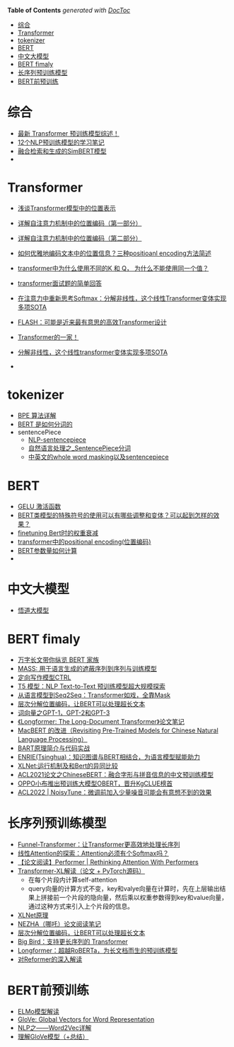 <!-- START doctoc generated TOC please keep comment here to allow auto update -->
<!-- DON'T EDIT THIS SECTION, INSTEAD RE-RUN doctoc TO UPDATE -->
**Table of Contents**  *generated with [DocToc](https://github.com/thlorenz/doctoc)*

- [综合](#综合)
- [Transformer](#transformer)
- [tokenizer](#tokenizer)
- [BERT](#bert)
- [中文大模型](#中文大模型)
- [BERT fimaly](#bert-fimaly)
- [长序列预训练模型](#长序列预训练模型)
- [BERT前预训练](#bert前预训练)

<!-- END doctoc generated TOC please keep comment here to allow auto update -->



# 综合

- [最新 Transformer 预训练模型综述！](https://mp.weixin.qq.com/s?__biz=MzI4ODY2NjYzMQ==&mid=2247495719&idx=1&sn=512c1f8b4e21c9d0117f625514a88290&chksm=ec38554fdb4fdc59470b34aab6a42822e75b045f45631f17339e81f1d50dbeba5bf02d991c33&mpshare=1&scene=24&srcid=1025ms9hMfaTN0AOZ2RkLPT1&sharer_sharetime=1635125386386&sharer_shareid=9d627645afe156ff11b0a8519d982bcd&exportkey=A62Gq4qJqdl1jfl%2BUsMVxvA%3D&pass_ticket=SHGOUtseKTQDhBbQUkxPd534tLY%2B6lmiRxoDIEirNdgCF3uij%2FoHBbS1BpQARUsW&wx_header=0#rd)
- [12个NLP预训练模型的学习笔记](https://mp.weixin.qq.com/s?__biz=MjM5ODkzMzMwMQ==&mid=2650412585&idx=2&sn=0c1dbb5578e42c95a2da58586a8df357&chksm=becd907389ba1965a54a79d30146d76cbdd7ad6ae22acf998a7fea842a2babc8952683c768e7&scene=0&xtrack=1&exportkey=A6fw2cQ7DInpJlNoaWL0r40%3D&pass_ticket=peaJqRABUyiyXUkxShtHPoJ7onMoJTA4OFYeMuNaXmdNKq47G0x8XJEm7afGdVcX#rd)
- [融合检索和生成的SimBERT模型](https://spaces.ac.cn/archives/7427)
- 

# Transformer

- [浅谈Transformer模型中的位置表示](https://mp.weixin.qq.com/s/vXYJKF9AViKnd0tbuhMWgQ)
- [详解自注意力机制中的位置编码（第一部分）](https://zhuanlan.zhihu.com/p/352233973)
- [详解自注意力机制中的位置编码（第二部分）](https://zhuanlan.zhihu.com/p/354963727)
- [如何优雅地编码文本中的位置信息？三种positioanl encoding方法简述](https://mp.weixin.qq.com/s/ENpXBYQ4hfdTLSXBIoF00Q)

- [transformer中为什么使用不同的K 和 Q， 为什么不能使用同一个值？](https://www.zhihu.com/question/319339652)
- [transformer面试题的简单回答](https://zhuanlan.zhihu.com/p/363466672)

- [在注意力中重新思考Softmax：分解非线性，这个线性Transformer变体实现多项SOTA](https://mp.weixin.qq.com/s/tQmRUee_Yj-J_ljZGV1uFQ)
- [FLASH：可能是近来最有意思的高效Transformer设计](https://kexue.fm/archives/8934)
- [Transformer的一家！](https://mp.weixin.qq.com/s/f1OajymdtvswzFw_UunLlw)
- [分解非线性，这个线性transformer变体实现多项SOTA](https://mp.weixin.qq.com/s/7CRFr0fEQx7mpgWtAzAeXA)
- 

# tokenizer
- [BPE 算法详解](https://wmathor.com/index.php/archives/1517/)
- [BERT 是如何分词的](https://zhuanlan.zhihu.com/p/132361501)
- sentencePiece
  - [NLP-sentencepiece](https://zhpmatrix.github.io/2019/04/26/sentencepiece/)
  - [自然语言处理之_SentencePiece分词](https://blog.csdn.net/xieyan0811/article/details/80463147)
  - [中英文的whole word masking以及sentencepiece](https://zhuanlan.zhihu.com/p/366396747)


# BERT

- [GELU 激活函数](https://blog.csdn.net/liruihongbob/article/details/86510622)
- [BERT类模型的特殊符号的使用可以有哪些调整和变体？可以起到怎样的效果？](https://www.zhihu.com/question/387534279)
- [finetuning Bert时的权重衰减](https://blog.csdn.net/mch2869253130/article/details/105994044)
- [transformer中的positional encoding(位置编码)](https://blog.csdn.net/Flying_sfeng/article/details/100996524)
- [BERT参数量如何计算](https://zhuanlan.zhihu.com/p/357353536)
- 

# 中文大模型

- [悟道大模型](https://wudaoai.cn/home)


# BERT fimaly

- [万字长文带你纵览 BERT 家族](https://mp.weixin.qq.com/s?__biz=MzI0ODQ0MzM0Nw==&mid=2247483918&idx=1&sn=ddf308d199a3dfca210c3e581e81a031&chksm=e9a1fab2ded673a4973623227e65bcbbc38c0c216185e69b9becaa7c5e9ef2abffda498c958b&mpshare=1&scene=24&srcid=&sharer_sharetime=1590369637213&sharer_shareid=9d627645afe156ff11b0a8519d982bcd&exportkey=A4u14NHMiTik9sAsx%2BaPnQc%3D&pass_ticket=LlL6Ad5uohnLAlqJrzan%2BA5dDM3m9%2Bnl4L%2FaTWpnfTNnifRhbExGygOrgXBzVB7b&wx_header=0#rd)
- [MASS: 用于语言生成的遮蔽序列到序列与训练模型](https://zhuanlan.zhihu.com/p/67891175)
- [定向写作模型CTRL](https://zhuanlan.zhihu.com/p/100845592)
- [T5 模型：NLP Text-to-Text 预训练模型超大规模探索](https://blog.csdn.net/hecongqing/article/details/103404315)
- [从语言模型到Seq2Seq：Transformer如戏，全靠Mask](https://mp.weixin.qq.com/s?__biz=MzIwMTc4ODE0Mw%3D%3D&chksm=96ea1f91a19d9687af5dbe751accc9c1ddd7392f6cf4294dc8a024751a64053cbcb8c60ef8f8&idx=1&mid=2247499793&scene=21&sn=685c54d27186a89dcf32d91ce0927274#wechat_redirect)
- [层次分解位置编码，让BERT可以处理超长文本](https://mp.weixin.qq.com/s?__biz=MzIwMTc4ODE0Mw%3D%3D&chksm=96ea6235a19deb23babde5eaac484d69e4c2f53bab72d2e350f75bed18323eea3cf9be30615b&idx=1&mid=2247515573&scene=21&sn=2d719108244ada7db3a535a435631210#wechat_redirect)
- [词向量之GPT-1，GPT-2和GPT-3](https://zhuanlan.zhihu.com/p/350017443)
- [《Longformer: The Long-Document Transformer》论文笔记](https://zhuanlan.zhihu.com/p/134748587)
- [MacBERT 的改进（Revisiting Pre-Trained Models for Chinese Natural Language Processing）](https://blog.csdn.net/weixin_40122615/article/details/109317504)
- [BART原理简介与代码实战](https://mp.weixin.qq.com/s?__biz=MzIxMzkwNjM2NQ==&mid=2247484720&idx=1&sn=e5109a1dddf87d0e59496389003018d8&chksm=97aee3e2a0d96af4e5f412a8caa21134ef82d48eb374c2bcc2b5b68ac62f65fe09b4793c6ef8&scene=0&xtrack=1&exportkey=A%2BV2SkDZneNY4W%2FS0tX%2FiPg%3D&pass_ticket=LlL6Ad5uohnLAlqJrzan%2BA5dDM3m9%2Bnl4L%2FaTWpnfTNnifRhbExGygOrgXBzVB7b&wx_header=0#rd)
- [ENRIE(Tsinghua)：知识图谱与BERT相结合，为语言模型赋能助力](https://mp.weixin.qq.com/s?__biz=MjM5ODkzMzMwMQ==&mid=2650415030&idx=3&sn=86e28c9da6f90fb46a7d16aade947de0&chksm=becd99ec89ba10fadff1935e38ab25a665397ce37942b297c66a37889666dc56edbbeb133e06&mpshare=1&scene=24&srcid=07319ixYcn1arNxEeuAwLPYw&sharer_sharetime=1596189952608&sharer_shareid=9d627645afe156ff11b0a8519d982bcd&exportkey=Azal0BPq0SW8c0Q0eRaUuWU%3D&pass_ticket=IL%2BeHRprAt5yAlLjjC250jaLkeHDOYyDyV4vRbYX%2F0r7c3KJ%2FwPqrBhOiTesV9Z9&wx_header=0#rd)
- [XLNet:运行机制及和Bert的异同比较](https://mp.weixin.qq.com/s?__biz=MzI4MDYzNzg4Mw==&mid=2247489553&idx=2&sn=68d679ea25168b81ad86e8ce857b5a19&chksm=ebb420c5dcc3a9d36a6031c6bffb3f7e33333061b5f3bf8d783a19e5438df4616f51b2b47312&scene=0&xtrack=1&pass_ticket=5l2GTJoNs3UnPjzRsDzXqTZBP6%2Btylp4BwIFxk3aFUwONC5l8MJz3gdjYHCbXS%2FH#rd)
- [ACL2021论文之ChineseBERT：融合字形与拼音信息的中文预训练模型](https://mp.weixin.qq.com/s?__biz=Mzg5MTU1NTE1OQ==&mid=2247484743&idx=1&sn=b715a22da6dac639b1c98f6da5e903d8&chksm=cfcad97ff8bd5069246102b4797fa55f8f9fa08291f15c5f1411560920d4f9f7fef680ac64a2&scene=21#wechat_redirect)
- [OPPO小布推出预训练大模型OBERT，晋升KgCLUE榜首](https://blog.csdn.net/m0_59407274/article/details/125601261)
- [ACL2022 | NoisyTune：微调前加入少量噪音可能会有意想不到的效果](https://mp.weixin.qq.com/s/6VXlc7GCjOM7BL4tPx9Mfw)

# 长序列预训练模型

- [Funnel-Transformer：让Transformer更高效地处理长序列](https://mp.weixin.qq.com/s?__biz=MzIwMTc4ODE0Mw==&mid=2247509847&idx=3&sn=d5f3c8306eb57dd652e9ba3c59f00524&chksm=96ea78d7a19df1c143a8cd0b2a528e8739c57e4b0d7728e5ba942d44871ca7ec6bc730b42228&mpshare=1&scene=24&srcid=0731BIn74GuIzLEZJspB4QbG&sharer_sharetime=1596187559415&sharer_shareid=9d627645afe156ff11b0a8519d982bcd&exportkey=A6eiuTHACMfX8ftAIHfv760%3D&pass_ticket=%2Fiuk0Yfg7CrYxacY%2F347pmZcCE1UxpnHXEwngLMc%2BDJTSlAVtev8q4cY8e9W%2Bxmv&wx_header=0#rd)
- [线性Attention的探索：Attention必须有个Softmax吗？](https://kexue.fm/archives/7546)
- [【论文阅读】Performer | Rethinking Attention With Performers](https://blog.csdn.net/yideqianfenzhiyi/article/details/112631729)
- [Transformer-XL解读（论文 + PyTorch源码）](https://blog.csdn.net/Magical_Bubble/article/details/89060213)
  - 在每个片段内计算self-attention
  - query向量的计算方式不变，key和valye向量在计算时，先在上层输出结果上拼接前一个片段的隐向量，然后乘以权重参数得到key和value向量，通过这种方式来引入上个片段的信息。
- [XLNet原理](http://fancyerii.github.io/2019/06/30/xlnet-theory/)
- [NEZHA（哪吒）论文阅读笔记](https://zhuanlan.zhihu.com/p/100044919)
- [层次分解位置编码，让BERT可以处理超长文本](https://kexue.fm/archives/7947)
- [Big Bird：支持更长序列的 Transformer](https://baijiahao.baidu.com/s?id=1674061802676524773&wfr=spider&for=pc)
- [Longformer：超越RoBERTa，为长文档而生的预训练模型](https://blog.csdn.net/xixiaoyaoww/article/details/107398795)
- [对Reformer的深入解读](https://zhuanlan.zhihu.com/p/115741192)


# BERT前预训练

- [ELMo模型解读](https://blog.csdn.net/firesolider/article/details/88092831)
- [GloVe: Global Vectors for Word Representation](https://nlp.stanford.edu/projects/glove/)
- [NLP之——Word2Vec详解](https://www.cnblogs.com/guoyaohua/p/9240336.html)
- [理解GloVe模型（+总结）](https://blog.csdn.net/u014665013/article/details/79642083)